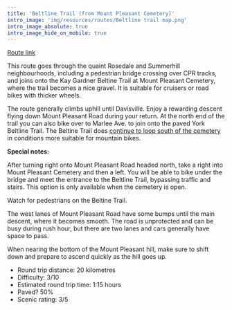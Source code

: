 ```yaml
---
title: 'Beltline Trail (from Mount Pleasant Cemetery)'
intro_image: 'img/resources/routes/Beltline trail map.png'
intro_image_absolute: true
intro_image_hide_on_mobile: true
---
```


[Route link](https://www.strava.com/routes/28848023)

This route goes through the quaint Rosedale and Summerhill
neighbourhoods, including a pedestrian bridge crossing over CPR tracks,
and joins onto the Kay Gardner Beltine Trail at Mount Pleasant Cemetery,
where the trail becomes a nice gravel. It is suitable for cruisers or
road bikes with thicker wheels.

The route generally climbs uphill until Davisville. Enjoy a rewarding
descent flying down Mount Pleasant Road during your return.
At the north end of the trail you can also bike over to Marlee Ave. to
join onto the paved York Beltline Trail.
The Beltine Trail does [continue to loop south of the
cemetery](https://www.google.com/maps/d/u/0/viewer?ie=UTF8&oe=UTF8&msa=0&dg=feature&mid=14QdDwbU2pzlua2zZvBD3C4CUv7k&ll=43.69307284971749%2C-79.38448423454928&z=15)
in conditions more suitable for mountain bikes.

**Special notes:**

After turning right onto Mount Pleasant Road headed
north, take a right into Mount Pleasant Cemetery and then a left. You
will be able to bike under the bridge and meet the entrance to the
Beltline Trail, bypassing traffic and stairs. This option is only
available when the cemetery is open.

Watch for pedestrians on the
Beltine Trail.

The west lanes of Mount Pleasant
Road have some bumps until the main descent, where it becomes smooth.
The road is unprotected and can be busy during rush hour, but there are
two lanes and cars generally have space to pass.

When nearing the
bottom of the Mount Pleasant hill, make sure to shift down and prepare
to ascend quickly as the hill goes up.

-   Round trip distance: 20 kilometres
-   Difficulty: 3/10
-   Estimated round trip time: 1:15 hours
-   Paved? 50%
-   Scenic rating: 3/5
